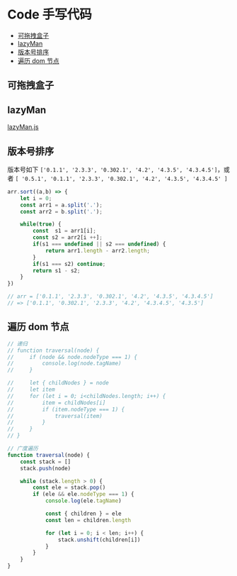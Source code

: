 # Code 手写代码

- [可拖拽盒子](#可拖拽盒子)
- [lazyMan](#lazyman)
- [版本号排序](#版本号排序)
- [遍历 dom 节点](#遍历-dom-节点)

## 可拖拽盒子

## lazyMan

[lazyMan.js](./lazyMan.js)

## 版本号排序

版本号如下 `['0.1.1', '2.3.3', '0.302.1', '4.2', '4.3.5', '4.3.4.5']`，或者 `[ '0.5.1', '0.1.1', '2.3.3', '0.302.1', '4.2', '4.3.5', '4.3.4.5' ]`

```js
arr.sort((a,b) => {
    let i = 0;
    const arr1 = a.split('.');
    const arr2 = b.split('.');

    while(true) {
        const  s1 = arr1[i];
        const s2 = arr2[i ++];
        if(s1 === undefined || s2 === undefined) {
            return arr1.length - arr2.length;
        }
        if(s1 === s2) continue;
        return s1 - s2;
    }
})

// arr = ['0.1.1', '2.3.3', '0.302.1', '4.2', '4.3.5', '4.3.4.5']
// => ['0.1.1', '0.302.1', '2.3.3', '4.2', '4.3.4.5', '4.3.5']
```

## 遍历 dom 节点

```js
// 递归
// function traversal(node) {
//     if (node && node.nodeType === 1) {
//         console.log(node.tagName)
//     }

//     let { childNodes } = node
//     let item
//     for (let i = 0; i<childNodes.length; i++) {
//         item = childNodes[i]
//         if (item.nodeType === 1) {
//             traversal(item)
//         }
//     }
// }

// 广度遍历
function traversal(node) {
    const stack = []
    stack.push(node)

    while (stack.length > 0) {
        const ele = stack.pop()
        if (ele && ele.nodeType === 1) {
            console.log(ele.tagName)

            const { children } = ele
            const len = children.length

            for (let i = 0; i < len; i++) {
                stack.unshift(children[i])
            }
        }
    }
}
```

